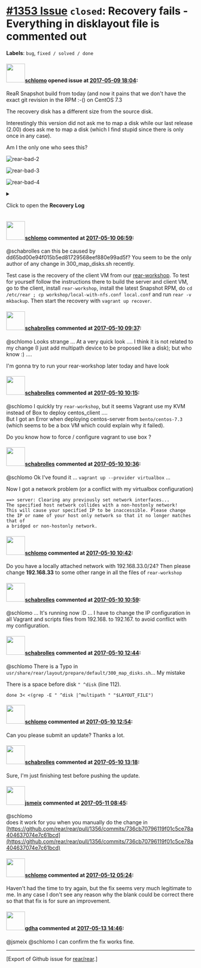 [\#1353 Issue](https://github.com/rear/rear/issues/1353) `closed`: Recovery fails - Everything in disklayout file is commented out
==================================================================================================================================

**Labels**: `bug`, `fixed / solved / done`

#### <img src="https://avatars.githubusercontent.com/u/101384?v=4" width="50">[schlomo](https://github.com/schlomo) opened issue at [2017-05-09 18:04](https://github.com/rear/rear/issues/1353):

ReaR Snapshot build from today (and now it pains that we don't have the
exact git revision in the RPM :-() on CentOS 7.3

The recovery disk has a different size from the source disk.

Interestingly this version did not ask me to map a disk while our last
release (2.00) does ask me to map a disk (which I find stupid since
there is only once in any case).

Am I the only one who sees this?

![rear-bad-2](https://cloud.githubusercontent.com/assets/101384/25865160/3ff4e8d2-34f2-11e7-8dee-5e60c30bb60b.png)

![rear-bad-3](https://cloud.githubusercontent.com/assets/101384/25865164/449df7fc-34f2-11e7-8fdc-2f78c7eebac0.png)

![rear-bad-4](https://cloud.githubusercontent.com/assets/101384/25865168/47c58abc-34f2-11e7-8497-1bba1c586596.png)

<details><summary>

Click to open the **Recovery Log**

</summary>

    2017-05-09 17:53:54 Relax-and-Recover 2.00-git201705081501 / 2017-05-08
    2017-05-09 17:53:54 Command line options: /bin/rear recover
    2017-05-09 17:53:54 Using log file: /var/log/rear/rear-client.log
    2017-05-09 17:53:54 Including /etc/rear/os.conf
    2017-05-09 17:53:54 Including conf/Linux-i386.conf
    2017-05-09 17:53:54 Including conf/GNU/Linux.conf
    2017-05-09 17:53:54 Including /etc/rear/local.conf
    2017-05-09 17:53:54 Including /etc/rear/rescue.conf
    2017-05-09 17:53:54 ======================
    2017-05-09 17:53:54 Running 'init' stage
    2017-05-09 17:53:54 ======================
    2017-05-09 17:53:54 Including init/default/010_set_drlm_env.sh
    2017-05-09 17:53:54 Including init/default/030_update_recovery_system.sh
    2017-05-09 17:53:54 Including init/default/050_check_rear_recover_mode.sh
    2017-05-09 17:53:54 Running workflow recover within the ReaR rescue/recovery system
    2017-05-09 17:53:54 Finished running 'init' stage in 0 seconds
    2017-05-09 17:53:54 Using build area '/tmp/rear.qZsRSjsMC2Fu9HY'
    mkdir: created directory '/tmp/rear.qZsRSjsMC2Fu9HY/rootfs'
    mkdir: created directory '/tmp/rear.qZsRSjsMC2Fu9HY/tmp'
    2017-05-09 17:53:54 Running recover workflow
    2017-05-09 17:53:54 ======================
    2017-05-09 17:53:54 Running 'setup' stage
    2017-05-09 17:53:54 ======================
    2017-05-09 17:53:54 Including setup/default/010_pre_recovery_script.sh
    2017-05-09 17:53:54 Finished running 'setup' stage in 0 seconds
    2017-05-09 17:53:54 ======================
    2017-05-09 17:53:54 Running 'verify' stage
    2017-05-09 17:53:54 ======================
    2017-05-09 17:53:54 Including verify/default/020_cciss_scsi_engage.sh
    2017-05-09 17:53:54 Including verify/default/020_translate_url.sh
    2017-05-09 17:53:54 Including verify/default/030_translate_tape.sh
    2017-05-09 17:53:54 Including verify/default/040_validate_variables.sh
    2017-05-09 17:53:54 Including verify/NETFS/default/050_check_NETFS_requirements.sh
    2017-05-09 17:53:54 Skipping 'ping' test for host 'server' in BACKUP_URL 'nfs://server/export/nfs'
    2017-05-09 17:53:54 Including verify/default/050_create_mappings_dir.sh
    2017-05-09 17:53:54 Including verify/GNU/Linux/050_sane_recovery_check.sh
    2017-05-09 17:53:54 Including verify/NETFS/default/050_start_required_nfs_daemons.sh
    2017-05-09 17:53:54 Starting required daemons for NFS: RPC portmapper (portmap or rpcbind) and rpc.statd if available.
    2017-05-09 17:53:54 Started RPC portmapper 'rpcbind'.
    2017-05-09 17:53:54 RPC portmapper 'rpcbind' available.
    2017-05-09 17:53:54 Started rpc.statd.
    2017-05-09 17:53:55 RPC status rpc.statd available.
    2017-05-09 17:53:55 Started rpc.idmapd.
    2017-05-09 17:53:55 Including verify/NETFS/default/060_mount_NETFS_path.sh
    mkdir: created directory '/tmp/rear.qZsRSjsMC2Fu9HY/outputfs'
    2017-05-09 17:53:55 Mounting with 'mount -v -t nfs -o rw,noatime server:/export/nfs /tmp/rear.qZsRSjsMC2Fu9HY/outputfs'
    mount.nfs: timeout set for Tue May  9 17:55:55 2017
    mount.nfs: trying text-based options 'vers=4,addr=192.168.33.15,clientaddr=192.168.33.10'
    2017-05-09 17:53:55 Including verify/NETFS/default/070_set_backup_archive.sh
    2017-05-09 17:53:55 Using backup archive '/tmp/rear.qZsRSjsMC2Fu9HY/outputfs/client/backup.tar.gz'
    2017-05-09 17:53:55 Including verify/NETFS/default/090_set_readonly_options.sh
    2017-05-09 17:53:55 Including verify/GNU/Linux/230_storage_and_network_modules.sh
    2017-05-09 17:53:55 Including verify/GNU/Linux/260_recovery_storage_drivers.sh
    2017-05-09 17:53:55 Will do driver migration (recreating initramfs/initrd)
    2017-05-09 17:53:55 Including verify/NETFS/default/550_check_backup_archive.sh
    2017-05-09 17:53:55 Calculating backup archive size
    2017-05-09 17:53:55 Backup archive size is 399M /tmp/rear.qZsRSjsMC2Fu9HY/outputfs/client/backup.tar.gz (compressed)
    2017-05-09 17:53:55 Including verify/NETFS/default/600_check_encryption_key.sh
    2017-05-09 17:53:55 Including verify/NETFS/default/980_umount_NETFS_dir.sh
    2017-05-09 17:53:55 Unmounting '/tmp/rear.qZsRSjsMC2Fu9HY/outputfs'
    umount: /tmp/rear.qZsRSjsMC2Fu9HY/outputfs (server:/export/nfs) unmounted
    rmdir: removing directory, '/tmp/rear.qZsRSjsMC2Fu9HY/outputfs'
    2017-05-09 17:53:55 Finished running 'verify' stage in 1 seconds
    2017-05-09 17:53:55 ======================
    2017-05-09 17:53:55 Running 'layout/prepare' stage
    2017-05-09 17:53:55 ======================
    2017-05-09 17:53:55 Including layout/prepare/default/010_prepare_files.sh
    2017-05-09 17:53:55 Including layout/prepare/GNU/Linux/100_include_partition_code.sh
    2017-05-09 17:53:55 Including layout/prepare/GNU/Linux/110_include_lvm_code.sh
    2017-05-09 17:53:55 Including layout/prepare/GNU/Linux/120_include_raid_code.sh
    2017-05-09 17:53:55 Including layout/prepare/GNU/Linux/130_include_filesystem_code.sh
    2017-05-09 17:53:55 Including layout/prepare/GNU/Linux/130_include_mount_filesystem_code.sh
    2017-05-09 17:53:55 Including layout/prepare/GNU/Linux/130_include_mount_subvolumes_code.sh
    2017-05-09 17:53:55 Including layout/prepare/GNU/Linux/140_include_swap_code.sh
    2017-05-09 17:53:55 Including layout/prepare/GNU/Linux/150_include_drbd_code.sh
    2017-05-09 17:53:55 Including layout/prepare/GNU/Linux/160_include_luks_code.sh
    2017-05-09 17:53:55 Including layout/prepare/GNU/Linux/170_include_hpraid_code.sh
    2017-05-09 17:53:55 Including layout/prepare/default/200_recreate_hpraid.sh
    2017-05-09 17:53:55 Including layout/prepare/GNU/Linux/210_load_multipath.sh
    2017-05-09 17:53:55 Including layout/prepare/default/250_compare_disks.sh
    2017-05-09 17:53:55 Comparing disks.
    2017-05-09 17:53:55 Looking for sda...
    2017-05-09 17:53:55 Device sda exists.
    2017-05-09 17:53:55 Device sda has size 54223962112, 42949672960 expected
    2017-05-09 17:53:55 Switching to manual disk layout configuration.
    2017-05-09 17:53:55 Including layout/prepare/default/270_overrule_migration_mode.sh
    2017-05-09 17:53:55 Including layout/prepare/default/300_map_disks.sh
    2017-05-09 17:53:55 This is the disk mapping table:
    2017-05-09 17:53:55 
    2017-05-09 17:53:55 Including layout/prepare/default/310_remove_exclusions.sh
    2017-05-09 17:53:55 Including layout/prepare/default/320_apply_mappings.sh
    2017-05-09 17:53:55 Including layout/prepare/default/400_autoresize_disks.sh
    2017-05-09 17:53:55 Including layout/prepare/default/500_confirm_layout.sh
    2017-05-09 17:53:55 Please confirm that '/var/lib/rear/layout/disklayout.conf' is as you expect.
    2017-05-09 17:54:58 User selected: 5) Continue recovery
    2017-05-09 17:54:58 Including layout/prepare/default/510_list_dependencies.sh
    2017-05-09 17:54:58 Including layout/prepare/default/520_exclude_components.sh
    2017-05-09 17:54:58 Including layout/prepare/default/540_generate_device_code.sh
    2017-05-09 17:54:58 Including layout/prepare/default/550_finalize_script.sh
    2017-05-09 17:54:58 Including layout/prepare/default/600_show_unprocessed.sh
    2017-05-09 17:54:58 Including layout/prepare/default/610_exclude_from_restore.sh
    2017-05-09 17:54:58 Finished running 'layout/prepare' stage in 63 seconds
    2017-05-09 17:54:58 ======================
    2017-05-09 17:54:58 Running 'layout/recreate' stage
    2017-05-09 17:54:58 ======================
    2017-05-09 17:54:58 Including layout/recreate/default/100_ask_confirmation.sh
    2017-05-09 17:54:58 Please confirm that '/var/lib/rear/layout/diskrestore.sh' is as you expect.
    2017-05-09 17:55:47 User selected: 5) Continue recovery
    2017-05-09 17:55:47 Including layout/recreate/default/200_run_script.sh
    2017-05-09 17:55:47 Start system layout restoration.
      WARNING: Failed to connect to lvmetad. Falling back to device scanning.
    +++ set +x
    2017-05-09 17:55:47 Disk layout created.
    2017-05-09 17:55:47 Including layout/recreate/default/250_verify_mount.sh
    2017-05-09 17:55:47 ERROR: No filesystem mounted on '/mnt/local'. Stopping.
    ==== Stack trace ====
    Trace 0: /bin/rear:518 main
    Trace 1: /usr/share/rear/lib/recover-workflow.sh:17 WORKFLOW_recover
    Trace 2: /usr/share/rear/lib/framework-functions.sh:87 SourceStage
    Trace 3: /usr/share/rear/lib/framework-functions.sh:45 Source
    Trace 4: /usr/share/rear/layout/recreate/default/250_verify_mount.sh:5 source
    Message: No filesystem mounted on '/mnt/local'. Stopping.
    == End stack trace ==
    2017-05-09 17:55:47 Running exit tasks.
    2017-05-09 17:55:47 Finished in 113 seconds
    2017-05-09 17:55:47 Removing build area /tmp/rear.qZsRSjsMC2Fu9HY
    removed directory: '/tmp/rear.qZsRSjsMC2Fu9HY'
    2017-05-09 17:55:47 End of program reached

</details>

#### <img src="https://avatars.githubusercontent.com/u/101384?v=4" width="50">[schlomo](https://github.com/schlomo) commented at [2017-05-10 06:59](https://github.com/rear/rear/issues/1353#issuecomment-300393518):

@schabrolles can this be caused by
dd65bd00e94f015b5ed81729568eef880e99ad5f? You seem to be the only author
of any change in 300\_map\_disks.sh recently.

Test case is the recovery of the client VM from our
[rear-workshop](https://github.com/rear/rear-workshop). To test for
yourself follow the instructions there to build the server and client
VM, go to the client, install `rear-workshop`, install the latest
Snapshot RPM, do
`cd /etc/rear ; cp workshop/local-with-nfs.conf local.conf` and run
`rear -v mkbackup`. Then start the recovery with `vagrant up recover`.

#### <img src="https://avatars.githubusercontent.com/u/19491077?u=0021b16ab426902cbe676f6831f41607bbe4d441&v=4" width="50">[schabrolles](https://github.com/schabrolles) commented at [2017-05-10 09:37](https://github.com/rear/rear/issues/1353#issuecomment-300429906):

@schlomo Looks strange ... At a very quick look .... I think it is not
related to my change (I just add multipath device to be proposed like a
disk); but who know :) ....

I'm gonna try to run your rear-workshop later today and have look

#### <img src="https://avatars.githubusercontent.com/u/19491077?u=0021b16ab426902cbe676f6831f41607bbe4d441&v=4" width="50">[schabrolles](https://github.com/schabrolles) commented at [2017-05-10 10:15](https://github.com/rear/rear/issues/1353#issuecomment-300438934):

@schlomo I quickly try `rear-workshop`, but it seems Vagrant use my KVM
instead of Box to deploy centos\_client ....  
But I got an Error when deploying centos-server from `bento/centos-7.3`
(which seems to be a box VM which could explain why it failed).

Do you know how to force / configure vagrant to use box ?

#### <img src="https://avatars.githubusercontent.com/u/19491077?u=0021b16ab426902cbe676f6831f41607bbe4d441&v=4" width="50">[schabrolles](https://github.com/schabrolles) commented at [2017-05-10 10:36](https://github.com/rear/rear/issues/1353#issuecomment-300443377):

@schlomo Ok I've found it ... `vagrant up --provider virtualbox` ...

Now I got a network problem (or a conflict with my virtualbox
configuration)

    ==> server: Clearing any previously set network interfaces...
    The specified host network collides with a non-hostonly network!
    This will cause your specified IP to be inaccessible. Please change
    the IP or name of your host only network so that it no longer matches that of
    a bridged or non-hostonly network.

#### <img src="https://avatars.githubusercontent.com/u/101384?v=4" width="50">[schlomo](https://github.com/schlomo) commented at [2017-05-10 10:42](https://github.com/rear/rear/issues/1353#issuecomment-300444617):

Do you have a locally attached network with 192.168.33.0/24? Then please
change **192.168.33** to some other range in all the files of
`rear-workshop`

#### <img src="https://avatars.githubusercontent.com/u/19491077?u=0021b16ab426902cbe676f6831f41607bbe4d441&v=4" width="50">[schabrolles](https://github.com/schabrolles) commented at [2017-05-10 10:59](https://github.com/rear/rear/issues/1353#issuecomment-300448115):

@schlomo ... It's running now :D ... I have to change the IP
configuration in all Vagrant and scripts files from 192.168. to 192.167.
to avoid conflict with my configuration.

#### <img src="https://avatars.githubusercontent.com/u/19491077?u=0021b16ab426902cbe676f6831f41607bbe4d441&v=4" width="50">[schabrolles](https://github.com/schabrolles) commented at [2017-05-10 12:44](https://github.com/rear/rear/issues/1353#issuecomment-300470360):

@schlomo There is a Typo in
`usr/share/rear/layout/prepare/default/300_map_disks.sh`... My mistake

There is a space before disk `" ^disk` (line 112).

    done 3< <(grep -E " ^disk |^multipath " "$LAYOUT_FILE")

#### <img src="https://avatars.githubusercontent.com/u/101384?v=4" width="50">[schlomo](https://github.com/schlomo) commented at [2017-05-10 12:54](https://github.com/rear/rear/issues/1353#issuecomment-300472833):

Can you please submit an update? Thanks a lot.

#### <img src="https://avatars.githubusercontent.com/u/19491077?u=0021b16ab426902cbe676f6831f41607bbe4d441&v=4" width="50">[schabrolles](https://github.com/schabrolles) commented at [2017-05-10 13:18](https://github.com/rear/rear/issues/1353#issuecomment-300478832):

Sure, I'm just finishing test before pushing the update.

#### <img src="https://avatars.githubusercontent.com/u/1788608?u=925fc54e2ce01551392622446ece427f51e2f0ce&v=4" width="50">[jsmeix](https://github.com/jsmeix) commented at [2017-05-11 08:45](https://github.com/rear/rear/issues/1353#issuecomment-300724366):

@schlomo  
does it work for you when you manually do the change in  
[https://github.com/rear/rear/pull/1356/commits/736cb70796119f01c5ce78a404637074e7c61bcd](https://github.com/rear/rear/pull/1356/commits/736cb70796119f01c5ce78a404637074e7c61bcd)

#### <img src="https://avatars.githubusercontent.com/u/101384?v=4" width="50">[schlomo](https://github.com/schlomo) commented at [2017-05-12 05:24](https://github.com/rear/rear/issues/1353#issuecomment-300986850):

Haven't had the time to try again, but the fix seems very much
legitimate to me. In any case I don't see any reason why the blank could
be correct there so that that fix is for sure an improvement.

#### <img src="https://avatars.githubusercontent.com/u/888633?u=cdaeb31efcc0048d3619651aa18dd4b76e636b21&v=4" width="50">[gdha](https://github.com/gdha) commented at [2017-05-13 14:46](https://github.com/rear/rear/issues/1353#issuecomment-301252755):

@jsmeix @schlomo I can confirm the fix works fine.

------------------------------------------------------------------------

\[Export of Github issue for
[rear/rear](https://github.com/rear/rear).\]
